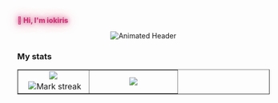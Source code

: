 <strong style="
  color: #cb3776;
  text-shadow: 0 0 10px #cb3776, 
               0 0 20px #cb3776aa, 
               0 0 30px #cb377655;
  font-weight: 800; 
">👋 Hi, I'm iokiris</strong>
  
<div align="center">
  <img src="https://readme-typing-svg.demolab.com?font=Fira+Code&weight=800&size=16&duration=2800&pause=1000&color=0891B2&center=true&vCenter=true&width=440&height=45&lines=Backend+Architect+%7C+Go+%26+Python+Specialist;Systems+Scalability+%7C+Database+Design;API+Development+%7C+Cloud+Solutions" alt="Animated Header" />
</div>


### My stats
<table border="none"><tbody><tr border="none"><td width="40%" align="center">
<img align="middle" src="https://readme-stats-fork-mauve.vercel.app/api/?username=iokiris&theme=bear&show_icons=true&count_private=true"><br>
<img src="https://via.placeholder.com/1x20/ffffff/ffffff?text=+" width="1" height="20" />
<img alt="Mark streak" src="https://github-readme-streak-stats-five-roan.vercel.app?user=iokiris&theme=bear"></td><td width="50%" align="center">
<img align="middle" src="https://github-readme-stats.vercel.app/api/top-langs/?username=iokiris&layout=compact&theme=bear&hide_border=true&v=2"></td></tr></tbody></table>
